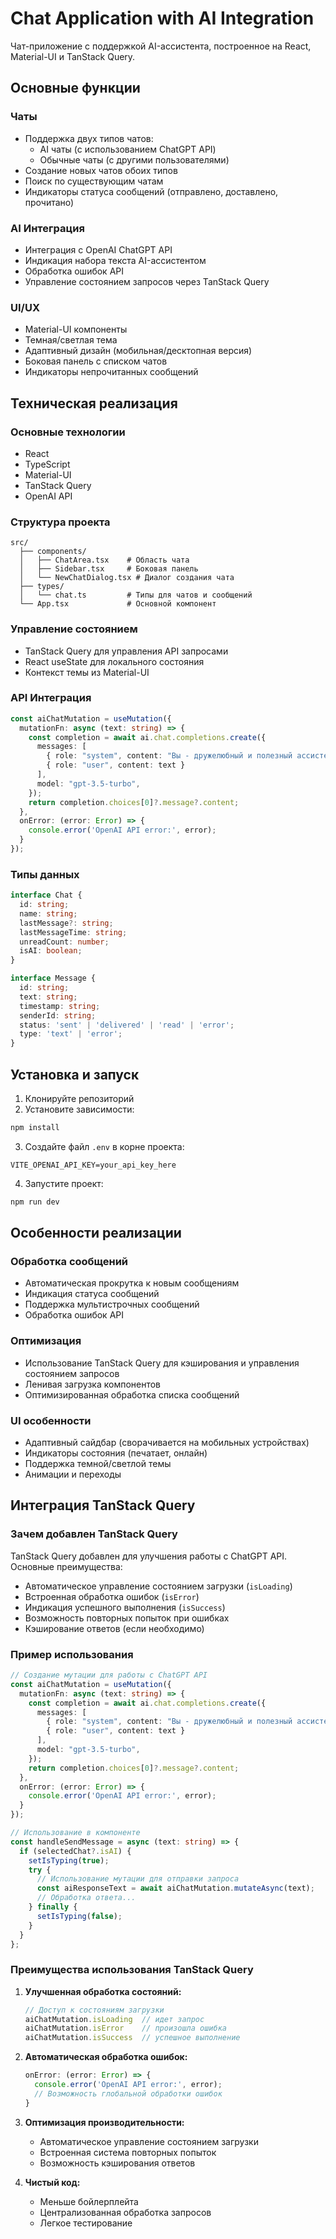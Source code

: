 # Chat Application with AI Integration

Чат-приложение с поддержкой AI-ассистента, построенное на React, Material-UI и TanStack Query.

## Основные функции

### Чаты
- Поддержка двух типов чатов:
  - AI чаты (с использованием ChatGPT API)
  - Обычные чаты (с другими пользователями)
- Создание новых чатов обоих типов
- Поиск по существующим чатам
- Индикаторы статуса сообщений (отправлено, доставлено, прочитано)

### AI Интеграция
- Интеграция с OpenAI ChatGPT API
- Индикация набора текста AI-ассистентом
- Обработка ошибок API
- Управление состоянием запросов через TanStack Query

### UI/UX
- Material-UI компоненты
- Темная/светлая тема
- Адаптивный дизайн (мобильная/десктопная версия)
- Боковая панель с списком чатов
- Индикаторы непрочитанных сообщений

## Техническая реализация

### Основные технологии
- React
- TypeScript
- Material-UI
- TanStack Query
- OpenAI API

### Структура проекта
```
src/
  ├── components/
  │   ├── ChatArea.tsx    # Область чата
  │   ├── Sidebar.tsx     # Боковая панель
  │   └── NewChatDialog.tsx # Диалог создания чата
  ├── types/
  │   └── chat.ts         # Типы для чатов и сообщений
  └── App.tsx             # Основной компонент
```

### Управление состоянием
- TanStack Query для управления API запросами
- React useState для локального состояния
- Контекст темы из Material-UI

### API Интеграция
```typescript
const aiChatMutation = useMutation({
  mutationFn: async (text: string) => {
    const completion = await ai.chat.completions.create({
      messages: [
        { role: "system", content: "Вы - дружелюбный и полезный ассистент." },
        { role: "user", content: text }
      ],
      model: "gpt-3.5-turbo",
    });
    return completion.choices[0]?.message?.content;
  },
  onError: (error: Error) => {
    console.error('OpenAI API error:', error);
  }
});
```

### Типы данных
```typescript
interface Chat {
  id: string;
  name: string;
  lastMessage?: string;
  lastMessageTime: string;
  unreadCount: number;
  isAI: boolean;
}

interface Message {
  id: string;
  text: string;
  timestamp: string;
  senderId: string;
  status: 'sent' | 'delivered' | 'read' | 'error';
  type: 'text' | 'error';
}
```

## Установка и запуск

1. Клонируйте репозиторий
2. Установите зависимости:
```bash
npm install
```

3. Создайте файл `.env` в корне проекта:
```
VITE_OPENAI_API_KEY=your_api_key_here
```

4. Запустите проект:
```bash
npm run dev
```

## Особенности реализации

### Обработка сообщений
- Автоматическая прокрутка к новым сообщениям
- Индикация статуса сообщений
- Поддержка мультистрочных сообщений
- Обработка ошибок API

### Оптимизация
- Использование TanStack Query для кэширования и управления состоянием запросов
- Ленивая загрузка компонентов
- Оптимизированная обработка списка сообщений

### UI особенности
- Адаптивный сайдбар (сворачивается на мобильных устройствах)
- Индикаторы состояния (печатает, онлайн)
- Поддержка темной/светлой темы
- Анимации и переходы

## Интеграция TanStack Query

### Зачем добавлен TanStack Query
TanStack Query добавлен для улучшения работы с ChatGPT API. Основные преимущества:
- Автоматическое управление состоянием загрузки (`isLoading`)
- Встроенная обработка ошибок (`isError`)
- Индикация успешного выполнения (`isSuccess`)
- Возможность повторных попыток при ошибках
- Кэширование ответов (если необходимо)

### Пример использования
```typescript
// Создание мутации для работы с ChatGPT API
const aiChatMutation = useMutation({
  mutationFn: async (text: string) => {
    const completion = await ai.chat.completions.create({
      messages: [
        { role: "system", content: "Вы - дружелюбный и полезный ассистент." },
        { role: "user", content: text }
      ],
      model: "gpt-3.5-turbo",
    });
    return completion.choices[0]?.message?.content;
  },
  onError: (error: Error) => {
    console.error('OpenAI API error:', error);
  }
});

// Использование в компоненте
const handleSendMessage = async (text: string) => {
  if (selectedChat?.isAI) {
    setIsTyping(true);
    try {
      // Использование мутации для отправки запроса
      const aiResponseText = await aiChatMutation.mutateAsync(text);
      // Обработка ответа...
    } finally {
      setIsTyping(false);
    }
  }
};
```

### Преимущества использования TanStack Query
1. **Улучшенная обработка состояний:**
   ```typescript
   // Доступ к состояниям загрузки
   aiChatMutation.isLoading  // идет запрос
   aiChatMutation.isError    // произошла ошибка
   aiChatMutation.isSuccess  // успешное выполнение
   ```

2. **Автоматическая обработка ошибок:**
   ```typescript
   onError: (error: Error) => {
     console.error('OpenAI API error:', error);
     // Возможность глобальной обработки ошибок
   }
   ```

3. **Оптимизация производительности:**
   - Автоматическое управление состоянием загрузки
   - Встроенная система повторных попыток
   - Возможность кэширования ответов

4. **Чистый код:**
   - Меньше бойлерплейта
   - Централизованная обработка запросов
   - Легкое тестирование
